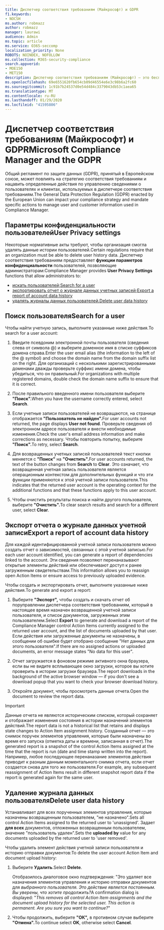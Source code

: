 ```yaml
---
title: Диспетчер соответствия требованиям (Майкрософт) и GDPR
f1.keywords:
- NOCSH
ms.author: robmazz
author: robmazz
manager: laurawi
audience: Admin
ms.topic: article
ms.service: O365-seccomp
localization_priority: None
ROBOTS: NOINDEX, NOFOLLOW
ms.collection: M365-security-compliance
search.appverid:
- MOE150
- MET150
description: Диспетчер соответствия требованиям (Майкрософт) — это бесплатное средство оценки рисков на основе рабочего процесса на портале Microsoft Service Trust Portal. Диспетчер соответствия требованиям позволяет отслеживать, назначать и проверять действия по обеспечению соответствия нормативным требованиям, связанные с облачными службами Майкрософт.
ms.openlocfilehash: 69e6551620fb654cb09d46554e6e3c98b6a2fc60
ms.sourcegitcommit: 1c91b7b24537d0e54d484c3379043db53c1aea65
ms.translationtype: MT
ms.contentlocale: ru-RU
ms.lasthandoff: 01/29/2020
ms.locfileid: "41595806"
---
```

# <a name="microsoft-compliance-manager-and-the-gdpr"></a><span data-ttu-id="15b69-104">Диспетчер соответствия требованиям (Майкрософт) и GDPR</span><span class="sxs-lookup"><span data-stu-id="15b69-104">Microsoft Compliance Manager and the GDPR</span></span>

<span data-ttu-id="15b69-105">Общий регламент по защите данных (GDPR), принятый в Европейском союзе, может повлиять на стратегию соответствия требованиям и нацавить определенные действия по управлению сведениями о пользователях и клиентах, используемых в диспетчере соответствия требованиям.</span><span class="sxs-lookup"><span data-stu-id="15b69-105">The General Data Protection Regulation (GDPR) enacted by the European Union can impact your compliance strategy and mandate specific actions to manage user and customer information used in Compliance Manager.</span></span>

## <a name="user-privacy-settings"></a><span data-ttu-id="15b69-106">Параметры конфиденциальности пользователей</span><span class="sxs-lookup"><span data-stu-id="15b69-106">User Privacy settings</span></span>

<span data-ttu-id="15b69-107">Некоторые нормативные акты требуют, чтобы организация смогла удалять данные истории пользователей.</span><span class="sxs-lookup"><span data-stu-id="15b69-107">Certain regulations require that an organization must be able to delete user history data.</span></span> <span data-ttu-id="15b69-108">Диспетчер соответствия требованиям предоставляет **функции параметров конфиденциальности** пользователей, позволяющие администраторам:</span><span class="sxs-lookup"><span data-stu-id="15b69-108">Compliance Manager provides **User Privacy Settings** functions that allow administrators to:</span></span>
  
- [<span data-ttu-id="15b69-109">искать пользователей;</span><span class="sxs-lookup"><span data-stu-id="15b69-109">Search for a user</span></span>](#search-for-a-user)
- [<span data-ttu-id="15b69-110">экспортировать отчет о журнале данных учетных записей;</span><span class="sxs-lookup"><span data-stu-id="15b69-110">Export a report of account data history</span></span>](#export-a-report-of-account-data-history)
- [<span data-ttu-id="15b69-111">удалять журналы данных пользователей.</span><span class="sxs-lookup"><span data-stu-id="15b69-111">Delete user data history</span></span>](#delete-user-data-history)
  
## <a name="search-for-a-user"></a><span data-ttu-id="15b69-112">Поиск пользователя</span><span class="sxs-lookup"><span data-stu-id="15b69-112">Search for a user</span></span>

<span data-ttu-id="15b69-113">Чтобы найти учетную запись, выполните указанные ниже действия.</span><span class="sxs-lookup"><span data-stu-id="15b69-113">To search for a user account:</span></span>
  
1. <span data-ttu-id="15b69-114">Введите псевдоним электронной почты пользователя (сведения слева от символа @) и выберите доменное имя в списке суффиксов домена справа.</span><span class="sxs-lookup"><span data-stu-id="15b69-114">Enter the user email alias (the information to the left of the @ symbol) and choose the domain name from the  domain suffix list on the right.</span></span> <span data-ttu-id="15b69-115">Для организаций с несколькими зарегистрированными доменами дважды проверьте суффикс имени домена, чтобы убедиться, что он правильный.</span><span class="sxs-lookup"><span data-stu-id="15b69-115">For organizations with multiple registered domains, double check the domain name suffix to ensure that it is correct.</span></span>

2. <span data-ttu-id="15b69-116">После правильного введенного имени пользователя выберите **"Поиск".**</span><span class="sxs-lookup"><span data-stu-id="15b69-116">When you have the username correctly entered, select **Search**.</span></span>

3. <span data-ttu-id="15b69-117">Если учетные записи пользователей не возвращаются, на странице отображается **"Пользователь не найден".**</span><span class="sxs-lookup"><span data-stu-id="15b69-117">For user accounts not returned, the page displays **User not found**.</span></span> <span data-ttu-id="15b69-118">Проверьте сведения об электронном адресе пользователя и внести необходимые изменения.</span><span class="sxs-lookup"><span data-stu-id="15b69-118">Check the user's email address information and make corrections as necessary.</span></span> <span data-ttu-id="15b69-119">Чтобы повторить попытку, выберите **"Поиск".**</span><span class="sxs-lookup"><span data-stu-id="15b69-119">To retry, select **Search**.</span></span>

4. <span data-ttu-id="15b69-120">Для возвращенных учетных записей пользователей текст кнопки меняется с **"Поиск"** на **"Очистить".**</span><span class="sxs-lookup"><span data-stu-id="15b69-120">For user accounts returned, the text of the button changes from **Search** to **Clear**.</span></span> <span data-ttu-id="15b69-121">Это означает, что возвращенная учетная запись пользователя является операционным контекстом для дополнительных функций и что эти функции применяются к этой учетной записи пользователя.</span><span class="sxs-lookup"><span data-stu-id="15b69-121">This indicates that the returned user account is the operating context for the additional functions and that these functions apply to this user account.</span></span>

5. <span data-ttu-id="15b69-122">Чтобы очистить результаты поиска и найти другого пользователя, выберите **"Очистить".**</span><span class="sxs-lookup"><span data-stu-id="15b69-122">To clear search results and search for a different user, select **Clear**.</span></span>

## <a name="export-a-report-of-account-data-history"></a><span data-ttu-id="15b69-123">Экспорт отчета о журнале данных учетной записи</span><span class="sxs-lookup"><span data-stu-id="15b69-123">Export a report of account data history</span></span>

<span data-ttu-id="15b69-124">Для каждой идентифицированной учетной записи пользователя можно создать отчет о зависимостей, связанных с этой учетной записью.</span><span class="sxs-lookup"><span data-stu-id="15b69-124">For each user account identified, you can generate a report of dependencies linked to the account.</span></span> <span data-ttu-id="15b69-125">Эти сведения позволяют перенаназывают открытые элементы действий или обеспечивают доступ к ранее загруженным свидетельствам.</span><span class="sxs-lookup"><span data-stu-id="15b69-125">This information allows you to reassign open Action Items or ensure access to previously uploaded evidence.</span></span>
  
 <span data-ttu-id="15b69-126">Чтобы создать и экспортировать отчет, выполните указанные ниже действия.</span><span class="sxs-lookup"><span data-stu-id="15b69-126">To generate and export a report:</span></span>
  
1. <span data-ttu-id="15b69-127">Выберите **"Экспорт",** чтобы создать и скачать отчет об поруправлении диспетчера соответствия требованиям, который в настоящее время назначен возвращенной учетной записи пользователя, и список документов, загруженных этим пользователем.</span><span class="sxs-lookup"><span data-stu-id="15b69-127">Select **Export** to generate and download a report of the Compliance Manager control Action Items currently assigned to the returned user account, and the list of documents uploaded by that user.</span></span> <span data-ttu-id="15b69-128">Если действия или загруженные документы не назначены, в сообщении об ошибке будет отобрано сообщение "Нет данных для этого пользователя".</span><span class="sxs-lookup"><span data-stu-id="15b69-128">If there are no assigned actions or uploaded documents, an error message states "No data for this user".</span></span>

2. <span data-ttu-id="15b69-129">Отчет загружается в фоновом режиме активного окна браузера, если вы не видите всплывающее окно загрузки, которое вы хотите проверить в истории загрузки браузера.</span><span class="sxs-lookup"><span data-stu-id="15b69-129">The report downloads in the background of the active browser window — if you don't see a download popup that you want to check your browser download history.</span></span>

3. <span data-ttu-id="15b69-130">Откройте документ, чтобы просмотреть данные отчета.</span><span class="sxs-lookup"><span data-stu-id="15b69-130">Open the document to review the report data.</span></span>

> [!IMPORTANT]
> <span data-ttu-id="15b69-131">Данные отчета не являются историческим списком, который сохраняет и отображает изменения состояния в истории назначений элементов действий.</span><span class="sxs-lookup"><span data-stu-id="15b69-131">The report data is not a historical list that retains and displays state changes to Action Item assignment history.</span></span> <span data-ttu-id="15b69-132">Созданный отчет — это снимок поручек элементов управления, которые были назначены во время его запуска (отметка даты и времени, записанная в отчет).</span><span class="sxs-lookup"><span data-stu-id="15b69-132">The generated report is a snapshot of the control Action Items assigned at the time that the report is run (date and time stamp written into the report).</span></span> <span data-ttu-id="15b69-133">Например, любое последующее перенаназание элементов действия приводит к разным данным моментального снимка отчета, если отчет создается снова для того же пользователя.</span><span class="sxs-lookup"><span data-stu-id="15b69-133">For example, any subsequent reassignment of Action Items result in different snapshot report data if the report is generated again for the same user.</span></span>
  
## <a name="delete-user-data-history"></a><span data-ttu-id="15b69-134">Удаление журнала данных пользователя</span><span class="sxs-lookup"><span data-stu-id="15b69-134">Delete user data history</span></span>

<span data-ttu-id="15b69-135">Устанавливает для всех порученных элементов управления, которые назначены возвращенным пользователем, "не назначено".</span><span class="sxs-lookup"><span data-stu-id="15b69-135">Sets all control Action Items assigned to the returned user to 'unassigned'.</span></span> <span data-ttu-id="15b69-136">Задает **для всех** документов, отложенных возвращенным пользователем, значение "пользователь удален".</span><span class="sxs-lookup"><span data-stu-id="15b69-136">Sets the **uploaded by** value for any documents uploaded by the returned user to 'user removed'.</span></span>
  
<span data-ttu-id="15b69-137">Чтобы удалить элемент действия учетной записи пользователя и историю отправки документов:</span><span class="sxs-lookup"><span data-stu-id="15b69-137">To delete the user account Action Item and document upload history:</span></span>
  
1. <span data-ttu-id="15b69-138">Выберите **Удалить**.</span><span class="sxs-lookup"><span data-stu-id="15b69-138">Select **Delete**.</span></span>

    <span data-ttu-id="15b69-139">Отобразилось диалоговое окно подтверждения: "Это удаляет все назначения элементов управления и историю отправки документов для *выбранного пользователя. Это действие является постоянным. Вы уверены, что хотите продолжить?*</span><span class="sxs-lookup"><span data-stu-id="15b69-139">A confirmation dialog is displayed: "*This removes all control Action Item assignments and the document upload history for the selected user. This action is permanent. Are you sure you want to continue?*"</span></span>

2. <span data-ttu-id="15b69-140">Чтобы продолжить, выберите **"ОК",** в противном случае выберите **"Отмена".**</span><span class="sxs-lookup"><span data-stu-id="15b69-140">To continue select **OK**, otherwise select **Cancel**.</span></span>
